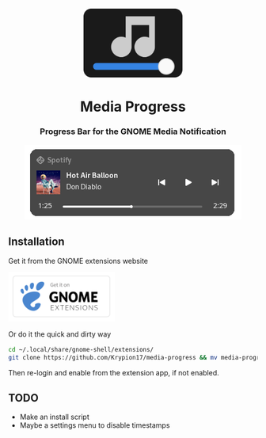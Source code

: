 <div align="center">
    <br />
    <img src="pics/icon.svg" width="200"/>
    <h1>Media Progress</h1>
    <h3>Progress Bar for the GNOME Media Notification</h3>
    <img src="pics/image.png">
</div>

## Installation
Get it from the GNOME extensions website

[<img height=100 src="https://github.com/andyholmes/gnome-shell-extensions-badge/raw/master/get-it-on-ego.svg">](https://extensions.gnome.org/extension/6940/media-progress/)

Or do it the quick and dirty way
```bash
cd ~/.local/share/gnome-shell/extensions/
git clone https://github.com/Krypion17/media-progress && mv media-progress media-progress@krypion17
```
Then re-login and enable from the extension app, if not enabled.

## TODO
- Make an install script
- Maybe a settings menu to disable timestamps
